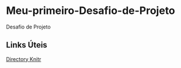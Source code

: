 # Meu-primeiro-Desafio-de-Projeto
Desafio de Projeto

## Links Úteis
[Directory Knitr](https://bookdown.org/yihui/rmarkdown-cookbook/working-directory.html/directory/)
